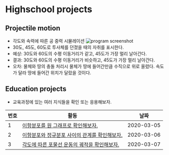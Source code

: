 # Highschool projects
## Projectile motion
- 각도와 속력에 따른 공 중력 시뮬레이션
![program screenshot]()
- 30도, 45도, 60도로 투사체를 던졌을 때의 자취를 표시한다.
- 예상: 30도와 60도의 수평 이동거리가 같고, 45도가 가장 멀리 날아간다.
- 결과: 30도와 60도의 수평 이동거리가 비슷하고, 45도가 가장 멀리 날아간다.
- 오차: 물체와 땅의 충돌 처리시 물체가 땅에 들어간만큼 수직으로 위로 올렸다. 속도가 달라 땅에 들어간 위치가 달랐을 것이다.

## Education projects
- 교육과정에 있는 여러 지식들을 확인 또는 응용해보자.

|번호|활동|날짜|
|---|---|---|
|1|[이항분포를 원 그래프로 확인해보자.](https://github.com/khhandrea/educationProjects/blob/master/binomial.ipynb "github")|2020-03-05|
|2|[이항분포와 정규분포 사이의 관계를 확인해보자.](https://github.com/khhandrea/educationProjects/blob/master/binomial2normal.ipynb "github")|2020-03-06|
|3|[각도에 따른 포물선 운동의 궤적을 확인해보자.](https://github.com/khhandrea/educationProjects/blob/master/projectileMotion.ipynb "github")|2020-03-07|


